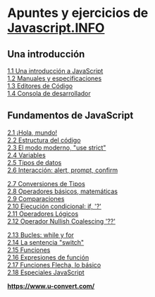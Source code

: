 # Apuntes y ejercicios de [Javascript.INFO](https://es.javascript.info/type-conversions)

## Una introducción

[1.1 Una introducción a JavaScript](1-1_una_introducción_a_javascript/apuntes.md)<br>
[1.2 Manuales y especificaciones](1-2_manuales_y_especificaciones/apuntes.md)<br>
[1.3 Editores de Código](1-3_editores_de_codigo/apuntes.md)<br>
[1.4 Consola de desarrollador](1-4_consola_de_desarrollador/apuntes.md)<br>

## Fundamentos de JavaScript

[2.1 ¡Hola, mundo!](2-1_hola_mundo/apuntes.md)<br>
[2.2 Estructura del código](2-2_estructura_del_codigo/apuntes.md)<br>
[2.3 El modo moderno, "use strict"](2-3_el_modo_moderno_use_strict/apuntes.md)<br>
[2.4 Variables](2-4_variables/apuntes.md)<br>
[2.5 Tipos de datos](2-5_tipos_de_datos/apuntes.md)<br>
[2.6 Interacción: alert, prompt, confirm](2-6_interaccion_alert_prompt_confirm/apuntes.md)<br>

[2.7 Conversiones de Tipos](2.7_conversiones_de_tipos/apuntes.md)<br>
[2.8 Operadores básicos, matemáticas](2.8_operadores_basicos,_matematicas/apuntes.md)<br>
[2.9 Comparaciones](2.9_comparaciones/apuntes.md)<br>
[2.10 Ejecución condicional: if, '?'](2.10_ejecucion_condicional/apuntes.md)<br>
[2.11 Operadores Lógicos](2.11_operadores_logicos/apuntes.md)<br>
[2.12 Operador Nullish Coalescing '??'](2.12_operador_nullish_coalescing/apuntes.md)<br>

[2.13 Bucles: while y for](2.13_bucles_while_y_for/apuntes.md)<br>
[2.14 La sentencia "switch"](2.14_la_sentencia_switch/apuntes.md)<br>
[2.15 Funciones](2.15_funciones/apuntes.md)<br>
[2.16 Expresiones de función](2.16_expresiones_de_funcion/apuntes.md)<br>
[2.17 Funciones Flecha, lo básico](2.17_funciones_flecha_basico/apuntes.md)<br>
[2.18 Especiales JavaScript](2.18_especiales_javascript/apuntes.md)<br>

**https://www.u-convert.com/**
